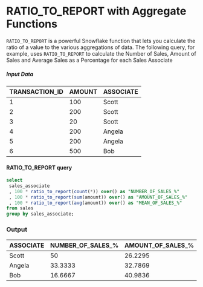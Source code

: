 # RATIO_TO_REPORT with Aggregate Functions

`RATIO_TO_REPORT` is a powerful Snowflake function that lets you calculate the ratio of a value to the various aggregations of data. The following query, for example, uses `RATIO_TO_REPORT` to calculate the Number of Sales, Amount of Sales and Average Sales as a Percentage for each Sales Associate

##### Input Data

| TRANSACTION_ID | AMOUNT | ASSOCIATE|
|----------------|--------|----------|
| 1              | 100    | Scott    |
| 2              | 200    | Scott    |
| 3              | 20     | Scott    |
| 4              | 200    | Angela   |
| 5              | 200    | Angela   |
| 6              | 500    | Bob      |

#### RATIO_TO_REPORT query

```sql
select 
 sales_associate
 , 100 * ratio_to_report(count(*)) over() as "NUMBER_OF_SALES_%"
 , 100 * ratio_to_report(sum(amount)) over() as "AMOUNT_OF_SALES_%"
 , 100 * ratio_to_report(avg(amount)) over() as "MEAN_OF_SALES_%"
from sales
group by sales_associate;
```

### Output

| ASSOCIATE | NUMBER_OF_SALES_% | AMOUNT_OF_SALES_% |
|-----------|-------------------|-------------------|
| Scott     | 50                | 26.2295           |
| Angela    | 33.3333           | 32.7869           |
| Bob       | 16.6667           | 40.9836           |

